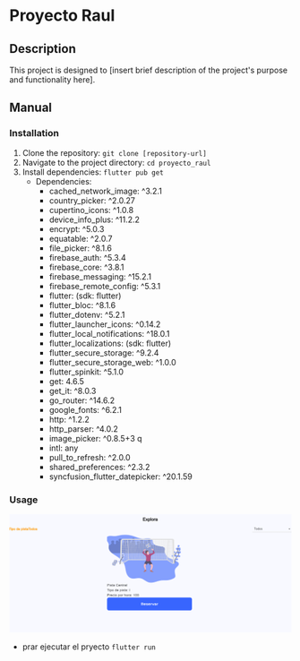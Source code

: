 # Proyecto Raul

## Description

This project is designed to [insert brief description of the project's purpose and functionality here].

## Manual

### Installation

1. Clone the repository: `git clone [repository-url]`
2. Navigate to the project directory: `cd proyecto_raul`
3. Install dependencies: `flutter pub get`
   - Dependencies:
     - cached_network_image: ^3.2.1
     - country_picker: ^2.0.27
     - cupertino_icons: ^1.0.8
     - device_info_plus: ^11.2.2
     - encrypt: ^5.0.3
     - equatable: ^2.0.7
     - file_picker: ^8.1.6
     - firebase_auth: ^5.3.4
     - firebase_core: ^3.8.1
     - firebase_messaging: ^15.2.1
     - firebase_remote_config: ^5.3.1
     - flutter: (sdk: flutter)
     - flutter_bloc: ^8.1.6
     - flutter_dotenv: ^5.2.1
     - flutter_launcher_icons: ^0.14.2
     - flutter_local_notifications: ^18.0.1
     - flutter_localizations: (sdk: flutter)
     - flutter_secure_storage: ^9.2.4
     - flutter_secure_storage_web: ^1.0.0
     - flutter_spinkit: ^5.1.0
     - get: 4.6.5
     - get_it: ^8.0.3
     - go_router: ^14.6.2
     - google_fonts: ^6.2.1
     - http: ^1.2.2
     - http_parser: ^4.0.2
     - image_picker: ^0.8.5+3 q
     - intl: any
     - pull_to_refresh: ^2.0.0
     - shared_preferences: ^2.3.2
     - syncfusion_flutter_datepicker: ^20.1.59

### Usage

![alt text](image.png)

- prar ejecutar el pryecto `flutter run`
